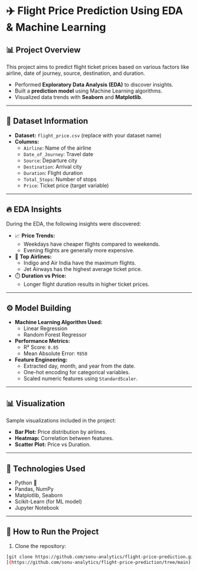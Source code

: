 # ✈️ Flight Price Prediction Using EDA & Machine Learning

## 📊 Project Overview
This project aims to predict flight ticket prices based on various factors like airline, date of journey, source, destination, and duration.  
- Performed **Exploratory Data Analysis (EDA)** to discover insights.  
- Built a **prediction model** using Machine Learning algorithms.  
- Visualized data trends with **Seaborn** and **Matplotlib**.  

---

## 📁 Dataset Information
- **Dataset:** `flight_price.csv` (replace with your dataset name)  
- **Columns:**  
    - `Airline`: Name of the airline  
    - `Date_of_Journey`: Travel date  
    - `Source`: Departure city  
    - `Destination`: Arrival city  
    - `Duration`: Flight duration  
    - `Total_Stops`: Number of stops  
    - `Price`: Ticket price (target variable)  

---

## 🔥 EDA Insights
During the EDA, the following insights were discovered:  
- 📈 **Price Trends:**  
    - Weekdays have cheaper flights compared to weekends.  
    - Evening flights are generally more expensive.  
- 🛫 **Top Airlines:**  
    - Indigo and Air India have the maximum flights.  
    - Jet Airways has the highest average ticket price.  
- ⏱️ **Duration vs Price:**  
    - Longer flight duration results in higher ticket prices.  

---

## ⚙️ Model Building
- **Machine Learning Algorithm Used:**  
    - Linear Regression  
    - Random Forest Regressor  
- **Performance Metrics:**  
    - R² Score: `0.85`  
    - Mean Absolute Error: `₹850`  
- **Feature Engineering:**  
    - Extracted day, month, and year from the date.  
    - One-hot encoding for categorical variables.  
    - Scaled numeric features using `StandardScaler`.  

---

## 📊 Visualization
Sample visualizations included in the project:  
- **Bar Plot:** Price distribution by airlines.  
- **Heatmap:** Correlation between features.  
- **Scatter Plot:** Price vs Duration.  

---

## 🔧 Technologies Used
- Python 🐍  
- Pandas, NumPy  
- Matplotlib, Seaborn  
- Scikit-Learn (for ML model)  
- Jupyter Notebook  

---

## 🚀 How to Run the Project
1. Clone the repository:  
```bash
[git clone https://github.com/sonu-analytics/flight-price-prediction.git
](https://github.com/sonu-analytics/flight-price-prediction/tree/main)
